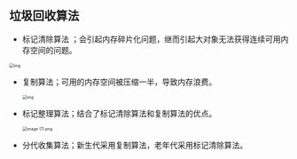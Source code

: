 ## 垃圾回收算法

+ 标记清除算法 ；会引起内存碎片化问题，继而引起大对象无法获得连续可用内存空间的问题。

<img src="https://s0.lgstatic.com/i/image/M00/14/7B/CgqCHl7Q3hOAHBq0AABM8DvzlGU761.png" alt="img" style="zoom:50%;" />

+ 复制算法；可用的内存空间被压缩一半，导致内存浪费。

  <img src="https://s0.lgstatic.com/i/image/M00/14/7B/CgqCHl7Q3h6ATzDEAABQETkptLk639.png" alt="img" style="zoom: 50%;" />

+ 标记整理算法；结合了标记清除算法和复制算法的优点。

  <img src="https://s0.lgstatic.com/i/image/M00/14/7B/CgqCHl7Q3ieAYV5FAABLfGQH4UE403.png" alt="image (7).png" style="zoom:50%;" />

+ 分代收集算法；新生代采用复制算法，老年代采用标记清除算法。